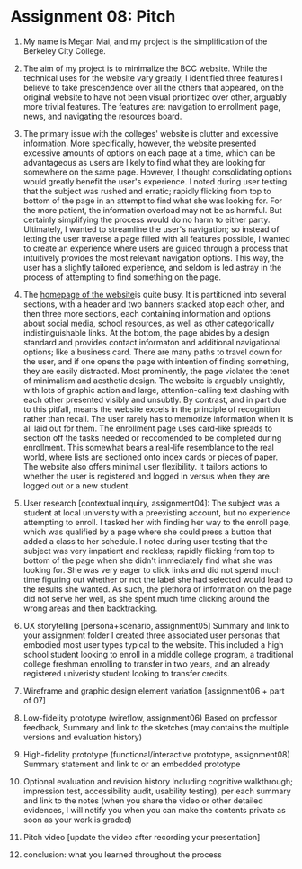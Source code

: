 # Assignment 08: Pitch
1) My name is Megan Mai, and my project is the simplification of the Berkeley City College.
2) The aim of my project is to minimalize the BCC website. While the technical uses for the website vary greatly, I identified three features I believe to take prescendence over all the others that appeared, on the original website to have not been visual prioritized over other, arguably more trivial features.
The features are: navigation to enrollment page, news, and navigating the resources board.
3) The primary issue with the colleges' website is clutter and excessive information. More specifically, however, the website presented excessive amounts of options on each page at a time, which can be advantageous as users are likely to find what they are looking for somewhere on the same page. However, I thought consolidating options would greatly benefit the user's experience. I noted during user testing that the subject was rushed and erratic; rapidly flicking from top to bottom of the page in an attempt to find what she was looking for. For the more patient, the information overload may not be as harmful. But certainly simplifying the process would do no harm to either party.
Ultimately, I wanted to streamline the user's navigation; so instead of letting the user traverse a page filled with all features possible, I wanted to create an experience where users are guided through a process that intuitively provides the most relevant navigation options. This way, the user has a slightly tailored experience, and seldom is led astray in the process of attempting to find something on the page.
4) The [homepage of the website](https://www.berkeleycitycollege.edu/wp/)is quite busy. It is partitioned into several sections, with a header and two banners stacked atop each other, and then three more sections, each containing information and options about social media, school resources, as well as other categorically indistinguishable links. At the bottom, the page abides by a design standard and provides contact informaton and additional navigational options; like a business card. There are many paths to travel down for the user, and if one opens the page with intention of finding something, they are easily distracted. Most prominently, the page violates the tenet of minimalism and aesthetic design. The website is arguably unsightly, with lots of graphic action and large, attention-calling text clashing with each other presented visibly and unsubtly. By contrast, and in part due to this pitfall, means the website excels in the principle of recognition rather than recall. The user rarely has to memorize information when it is all laid out for them. The enrollment page uses card-like spreads to section off the tasks needed or reccomended to be completed during enrollment. This somewhat bears a real-life resemblance to the real world, where lists are sectioned onto index cards or pieces of paper. The website also offers minimal user flexibility. It tailors actions to whether the user is registered and logged in versus when they are logged out or a new student.
5) User research [contextual inquiry, assignment04]:
The subject was a student at local university with a preexisting account, but no experience attempting to enroll. I tasked her with finding her way to the enroll page, which was qualified by a page where she could press a button that added a class to her schedule. I noted during user testing that the subject was very impatient and reckless; rapidly flicking from top to bottom of the page when she didn't immediately find what she was looking for. She was very eager to click links and did not spend much time figuring out whether or not the label she had selected would lead to the results she wanted. As such, the plethora of information on the page did not serve her well, as she spent much time clicking around the wrong areas and then backtracking.
6) UX storytelling [persona+scenario, assignment05]
Summary and link to your assignment folder
I created three associated user personas that embodied most user types typical to the website. This included a high school student looking to enroll in a middle college program, a traditional college freshman enrolling to transfer in two years, and an already registered univeristy student looking to transfer credits.
7) Wireframe and graphic design element variation [assignment06 + part of 07]

8) Low-fidelity prototype (wireflow, assignment06)
Based on professor feedback, 
Summary and link to the sketches (may contains the multiple versions and evaluation history)
9) High-fidelity prototype (functional/interactive prototype, assignment08)
Summary statement and link to or an embedded prototype
10) Optional evaluation and revision history 
Including cognitive walkthrough; impression test, accessibility audit, usability testing), per each summary and link to the notes (when you share the video or other detailed evidences, I will notify you when you can make the contents private as soon as your work is graded)
11) Pitch video [update the video after recording your presentation]
12) conclusion: what you learned throughout the process
